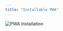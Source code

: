 ```yaml
---
title: "Installable PWA"
---
```


![PWA Installation](https://cdn.mkcld.io/863955d959c80fcc389fd0002032b566245954051d25be0fc79f432270ec6522.png)  
